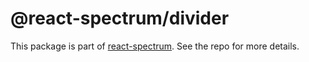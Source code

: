 # @react-spectrum/divider

This package is part of [react-spectrum](https://github.com/watheia/spectrum). See the repo for more details.
